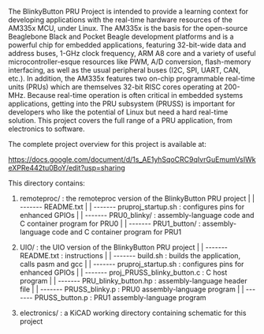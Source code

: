 The BlinkyButton PRU Project is intended to provide a learning context for developing applications with the real-time hardware resources of the AM335x MCU, under Linux. The AM335x is the basis for the open-source Beaglebone Black and Pocket Beagle development platforms and is a powerful chip for embedded applications, featuring 32-bit-wide data and address buses, 1-GHz clock frequency, ARM A8 core and a variety of useful microcontroller-esque resources like PWM, A/D conversion, flash-memory interfacing, as well as the usual peripheral buses (I2C, SPI, UART, CAN, etc.). In addition, the AM335x features two on-chip programmable real-time units (PRUs) which are themselves 32-bit RISC cores operating at 200-MHz. Because real-time operation is often critical in embedded systems applications, getting into the PRU subsystem (PRUSS) is important for developers who like the potential of Linux but need a hard real-time solution. This project covers the full range of a PRU application, from electronics to software.

The complete project overview for this project is available at:

https://docs.google.com/document/d/1s_AE1yhSqoCRC9qIvrGuEmumVsIWkeXPRe442tu0BoY/edit?usp=sharing

This directory contains:


1) remoteproc/ : the remoteproc version of the BlinkyButton PRU project
	|
	|
	------- README.txt
	|
	|
	------- pruproj_startup.sh : configures pins for enhanced GPIOs
	|
	|
	------- PRU0_blinky/ : assembly-language code and C container program for PRU0
	|
	|
	------- PRU1_button/ : assembly-language code and C container program for PRU1


	
2) UIO/ : the UIO version of the BlinkyButton PRU project
	|
	|
	------- README.txt : instructions
	|
	|
	------- build.sh : builds the application, calls pasm and gcc
	|
	|
	------- pruproj_startup.sh : configures pins for enhanced GPIOs
	|
	|
	------- proj_PRUSS_blinky_button.c : C host program
	|
	|
	------- PRU_blinky_button.hp : assembly-language header file
	|
	|
	------- PRUSS_blinky.p : PRU0 assembly-language program
	|
	|
	------- PRUSS_button.p : PRU1 assembly-language program




3) electronics/	: a KiCAD working directory containing schematic for this project


